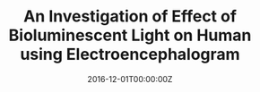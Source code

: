 ---
title: "An Investigation of Effect of Bioluminescent Light on Human using Electroencephalogram"

# Authors
# If you created a profile for a user (e.g. the default `admin` user), write the username (folder name) here 
# and it will be replaced with their full name and linked to their profile.
authors:
- Nattapong Thammasan
- Megumi Iwano
- Koichi Moriyama
- Ken-ichi Fukui
- admin
- Yanika Buatong
- Shigenori Inagaki
- Takeharu Nagai
- Masayuki Numao

date: "2016-12-01T00:00:00Z"
doi: ""

# Publication type.
# Legend: 0 = Uncategorized; 1 = Conference paper; 2 = Journal article;
# 3 = Preprint / Working Paper; 4 = Report; 5 = Book; 6 = Book section;
# 7 = Thesis; 8 = Patent
publication_types: ["3"]

# Publication name and optional abbreviated publication name.
publication: In *Proceedings of the 23nd International Display Workshop in conjunction with Asia Display (IDW/AD)*
publication_short: In ***IDW/AD***

abstract: ""

tags: [bioluminescent-light, signal-processing, EEG, brain-wave]

# Display this page in the Featured widget?
featured: false

# Custom links (uncomment lines below)
links:
- name: Workshop Paper
  url: https://www.ai.sanken.osaka-u.ac.jp/?page_id=21

url_pdf: 'https://drive.google.com/file/d/1YjiaNCUtZViJTLUKtAIUYnhaYFc6zpaS/view?usp=sharing'
url_code: ''
url_dataset: ''
url_poster: ''
url_project: ''
url_slides: ''
url_source: ''
url_video: ''

# Associated Projects (optional).
#   Associate this publication with one or more of your projects.
#   Simply enter your project's folder or file name without extension.
#   E.g. `internal-project` references `content/project/internal-project/index.md`.
#   Otherwise, set `projects: []`.
projects: []

# Slides (optional).
#   Associate this publication with Markdown slides.
#   Simply enter your slide deck's filename without extension.
#   E.g. `slides: "example"` references `content/slides/example/index.md`.
#   Otherwise, set `slides: ""`.
slides: ""
---